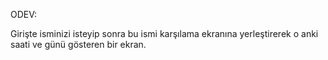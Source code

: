 ODEV:

Girişte isminizi isteyip sonra bu ismi karşılama ekranına yerleştirerek o anki saati ve günü gösteren bir ekran. 